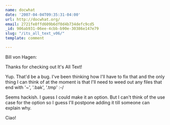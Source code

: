 ```yaml
---
name: docwhat
date: '2007-04-04T09:35:31-04:00'
url: http://docwhat.org/
email: 2721fe8ffd609b6df0d4b734defc9cd5
_id: 906ab931-06ee-4cbb-b90e-30386e147e79
slug: "/its_all_text_v06/"
template: comment

---
```


Bill von Hagen:

Thanks for checking out It's All Text!

Yup.  That'd be a bug.  I've been thinking how I'll have to fix that and the only thing I can think of at the moment is that I'll need to weed out any files that end with '~', '.bak', '.tmp' :-/

Seems hackish.  I guess I could make it an option.  But I can't think of the use case for the option so I guess I'll postpone adding it till someone can explain why.

Ciao!
